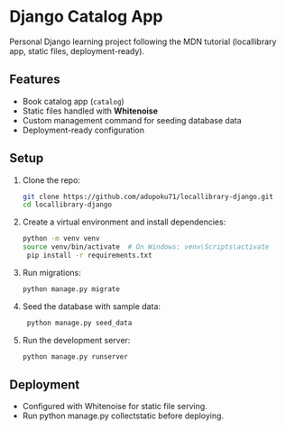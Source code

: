 # Django Catalog App

Personal Django learning project following the MDN tutorial (locallibrary app, static files, deployment-ready).

## Features
- Book catalog app (`catalog`)
- Static files handled with **Whitenoise**
- Custom management command for seeding database data
- Deployment-ready configuration

## Setup

1. Clone the repo:
   ```bash
   git clone https://github.com/adupoku71/locallibrary-django.git
   cd locallibrary-django
2. Create a virtual environment and install dependencies:
   ```bash
   python -m venv venv
   source venv/bin/activate  # On Windows: venv\Scripts\activate
    pip install -r requirements.txt
3. Run migrations:
   ```bash
   python manage.py migrate

4. Seed the database with sample data:
   ```bash
    python manage.py seed_data

5. Run the development server:
    ```bash
    python manage.py runserver

## Deployment
- Configured with Whitenoise for static file serving.
- Run python manage.py collectstatic before deploying.
